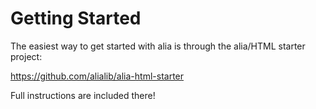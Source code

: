 Getting Started
===============

The easiest way to get started with alia is through the alia/HTML starter
project:

https://github.com/alialib/alia-html-starter

Full instructions are included there!
